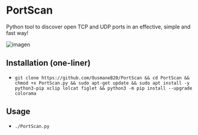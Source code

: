 # PortScan
Python tool to discover open TCP and UDP ports in an effective, simple and fast way!

![imagen](https://user-images.githubusercontent.com/132360962/235687900-ed6928d2-9310-4f11-903b-cf324feec383.png)

## Installation (one-liner)
* ``git clone https://github.com/OusmaneB20/PortScan && cd PortScan && chmod +x PortScan.py && sudo apt-get update && sudo apt install -y python3-pip xclip lolcat figlet && python3 -m pip install --upgrade colorama``

## Usage
* ``./PortScan.py``
